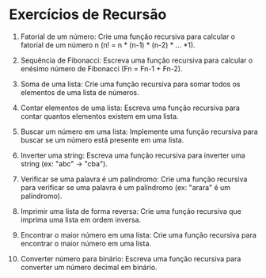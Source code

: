 # Exercícios de Recursão

1. Fatorial de um número: Crie uma função recursiva para calcular o fatorial de um número n (n! = n * (n-1) * (n-2) * … *1).

2. Sequência de Fibonacci: Escreva uma função recursiva para calcular o enésimo número de Fibonacci (Fn = Fn-1 + Fn-2).

3. Soma de uma lista: Crie uma função recursiva para somar todos os elementos de uma lista de números.

4. Contar elementos de uma lista: Escreva uma função recursiva para contar quantos elementos existem em uma lista.

5. Buscar um número em uma lista: Implemente uma função recursiva para buscar se um número está presente em uma lista.

6. Inverter uma string: Escreva uma função recursiva para inverter uma string (ex: "abc" -> "cba").

7. Verificar se uma palavra é um palíndromo: Crie uma função recursiva para verificar se uma palavra é um palíndromo (ex: "arara" é um palíndromo).

8. Imprimir uma lista de forma reversa: Crie uma função recursiva que imprima uma lista em ordem inversa.

9. Encontrar o maior número em uma lista: Crie uma função recursiva para encontrar o maior número em uma lista.

10. Converter número para binário: Escreva uma função recursiva para converter um número decimal em binário.



